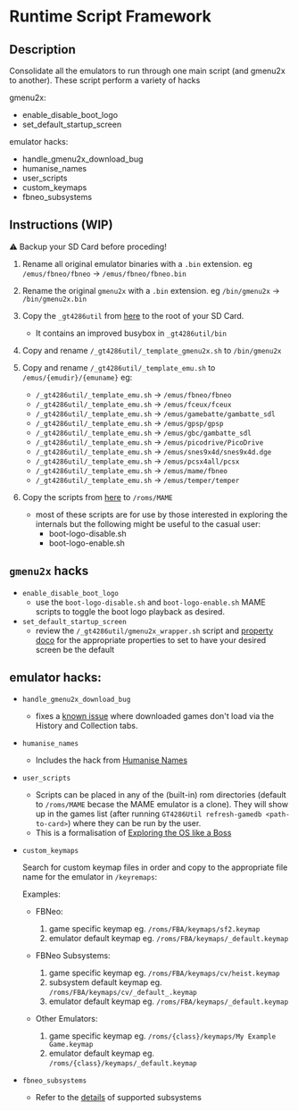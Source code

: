 # Runtime Script Framework

## Description
Consolidate all the emulators to run through one main script (and gmenu2x to another).
These script perform a variety of hacks

gmenu2x:
* enable_disable_boot_logo
* set_default_startup_screen

emulator hacks:
* handle_gmenu2x_download_bug
* humanise_names
* user_scripts
* custom_keymaps
* fbneo_subsystems

## Instructions (WIP)
⚠️ Backup your SD Card before proceding!

1. Rename all original emulator binaries with a `.bin` extension. eg `/emus/fbneo/fbneo` -> `/emus/fbneo/fbneo.bin`
1. Rename the original `gmenu2x` with a `.bin` extension. eg `/bin/gmenu2x` -> `/bin/gmenu2x.bin`
2. Copy the `_gt4286util` from [here](./sdcard_tweaks/) to the root of your SD Card.
    - It contains an improved busybox in `_gt4286util/bin`

3. Copy and rename `/_gt4286util/_template_gmenu2x.sh` to `/bin/gmenu2x`
4. Copy and rename `/_gt4286util/_template_emu.sh` to `/emus/{emudir}/{emuname}` eg:
    -  `/_gt4286util/_template_emu.sh` -> `/emus/fbneo/fbneo`
    -  `/_gt4286util/_template_emu.sh` -> `/emus/fceux/fceux`
    -  `/_gt4286util/_template_emu.sh` -> `/emus/gamebatte/gambatte_sdl`
    -  `/_gt4286util/_template_emu.sh` -> `/emus/gpsp/gpsp`
    -  `/_gt4286util/_template_emu.sh` -> `/emus/gbc/gambatte_sdl`
    -  `/_gt4286util/_template_emu.sh` -> `/emus/picodrive/PicoDrive`
    -  `/_gt4286util/_template_emu.sh` -> `/emus/snes9x4d/snes9x4d.dge`
    -  `/_gt4286util/_template_emu.sh` -> `/emus/pcsx4all/pcsx`
    -  `/_gt4286util/_template_emu.sh` -> `/emus/mame/fbneo`
    -  `/_gt4286util/_template_emu.sh` -> `/emus/temper/temper`

5. Copy the scripts from [here](./sdcard_tweaks/roms/MAME/) to `/roms/MAME`
    - most of these scripts are for use by those interested in exploring the internals but the following might be useful to the casual user:
        - boot-logo-disable.sh
        - boot-logo-enable.sh


## `gmenu2x` hacks
* `enable_disable_boot_logo`
    - use the `boot-logo-disable.sh` and `boot-logo-enable.sh` MAME scripts to toggle the boot logo playback as desired.
* `set_default_startup_screen`
    - review the `/_gt4286util/gmenu2x_wrapper.sh` script and [property doco](./Exploring%20the%20OS%20-%20Properties.md) for the appropriate properties to set to have your desired screen be the default

## emulator hacks:
* `handle_gmenu2x_download_bug`
    - fixes a [known issue](./Known%20Issues.md) where downloaded games don't load via the History and Collection tabs.

* `humanise_names`
    - Includes the hack from [Humanise Names](./Humanise%20Names.md)

* `user_scripts`
    - Scripts can be placed in any of the (built-in) rom directories (default to `/roms/MAME` becase the MAME emulator is a clone). They will show up in the games list (after running `GT4286Util refresh-gamedb <path-to-card>`) where they can be run by the user.
    - This is a formalisation of [Exploring the OS like a Boss](./Exploring%20the%20OS.md)

* `custom_keymaps`  

    Search for custom keymap files in order and copy to the appropriate file name for the emulator in `/keyremaps`:

    Examples:
    * FBNeo:
        1. game specific keymap eg. `/roms/FBA/keymaps/sf2.keymap`
        2. emulator default keymap eg. `/roms/FBA/keymaps/_default.keymap`

    * FBNeo Subsystems:
        1. game specific keymap eg. `/roms/FBA/keymaps/cv/heist.keymap`
        2. subsystem default keymap eg. `/roms/FBA/keymaps/cv/_default_.keymap`
        3. emulator default keymap eg. `/roms/FBA/keymaps/_default.keymap`

    * Other Emulators:
        1. game specific keymap eg. `/roms/{class}/keymaps/My Example Game.keymap`
        2. emulator default keymap eg. `/roms/{class}/keymaps/_default.keymap`

* `fbneo_subsystems`
    - Refer to the [details](./Emulators%20-%20fbneo.md) of supported subsystems
